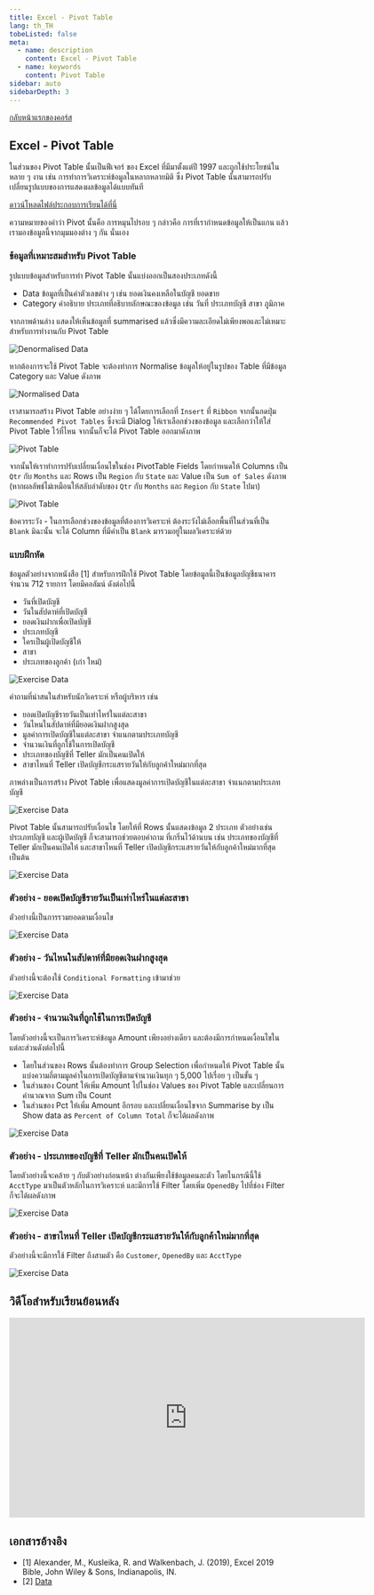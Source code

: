 ```yaml
---
title: Excel - Pivot Table
lang: th_TH
tobeListed: false
meta:
  - name: description
    content: Excel - Pivot Table
  - name: keywords
    content: Pivot Table
sidebar: auto
sidebarDepth: 3
---
```

[กลับหน้าแรกของคอร์ส](/courses/excel/)

## Excel - Pivot Table

ในส่วนของ Pivot Table นั้นเป็นฟีเจอร์ ของ Excel ที่มีมาตั้งแต่ปี 1997 และถูกใช้ประโยชน์ในหลาย ๆ งาน เช่น การทำการวิเคราะห์ข้อมูลในหลากหลายมิติ ซึ่ง Pivot Table นั้นสามารถปรับเปลี่ยนรูปแบบของการแสดงผลข้อมูลได้แบบทันที

[ดาวน์โหลดไฟล์ประกอบการเรียนได้ที่นี่](/assets/courses/excel/xls/04-PivotTable.xlsx)

ความหมายของคำว่า Pivot นั้นคือ การหมุนไปรอบ ๆ กล่าวคือ การที่เรากำหนดข้อมูลให้เป็นแกน แล้วเรามองข้อมูลนี้จากมุมมองต่าง ๆ กัน นั่นเอง

### ข้อมูลที่เหมาะสมสำหรับ Pivot Table

รูปแบบข้อมูลสำหรับการทำ Pivot Table นั้นแบ่งออกเป็นสองประเภทดังนี้

- Data ข้อมูลที่เป็นค่าตัวเลขต่าง ๆ เช่น ยอดเงินคงเหลือในบัญชี ยอดขาย
- Category คำอธิบาย ประเภทที่อธิบายลักษณะของข้อมูล เช่น วันที่ ประเภทบัญชี สาขา ภูมิภาค

จากภาพด้านล่าง แสดงให้เห็นข้อมูลที่ summarised แล้วซึ่งมีความละเอียดไม่เพียงพอและไม่เหมาะสำหรับการทำงานกับ Pivot Table

![Denormalised Data](/assets/courses/excel/excel-04-01-denormalised-data.png)

หากต้องการจะใช้ Pivot Table จะต้องทำการ Normalise ข้อมูลให้อยู่ในรูปของ Table ที่มีข้อมูล Category และ Value ดังภาพ

![Normalised Data](/assets/courses/excel/excel-04-02-normalised-data.png)

เราสามารถสร้าง Pivot Table อย่างง่าย ๆ ได้โดยการเลือกที่ `Insert` ที่ `Ribbon` จากนั้นกดปุ่ม `Recommended Pivot Tables` ซึ่งจะมี Dialog ให้เราเลือกช่วงของข้อมูล และเลือกว่าให้ใส่ Pivot Table ไว้ที่ไหน จากนั้นก็จะได้ Pivot Table ออกมาดังภาพ

![Pivot Table](/assets/courses/excel/excel-04-03-recommended-pivot.png)

จากนั้นให้เราทำการปรับเปลี่ยนเงื่อนไขในช่อง PivotTable Fields โดยกำหนดให้ Columns เป็น `Qtr` กับ `Months` และ Rows เป็น `Region` กับ `State` และ Value เป็น `Sum of Sales` ดังภาพ (หากผลลัพธ์ไม่เหมือนให้สลับลำดับของ `Qtr` กับ `Months` และ `Region` กับ `State` ไปมา)

![Pivot Table](/assets/courses/excel/excel-04-04-pivot.png)

ข้อควรระวัง - ในการเลือกช่วงของข้อมูลที่ต้องการวิเคราะห์ ต้องระวังไม่เลือกพื้นที่ในส่วนที่เป็น `Blank` มิฉะนั้น จะได้ Column ที่มีค่าเป็น `Blank` มารวมอยู่ในผลวิเคราะห์ด้วย

### แบบฝึกหัด

ข้อมูลตัวอย่างจากหนังสือ [1] สำหรับการฝึกใช้ Pivot Table โดยข้อมูลนี้เป็นข้อมูลบัญชีธนาคารจำนวน 712 รายการ โดยมีคอลัมน์ ดังต่อไปนี้

- วันที่เปิดบัญชี
- วันในสัปดาห์ที่เปิดบัญชี
- ยอดเงินฝากเพื่อเปิดบัญชี
- ประเภทบัญชี
- ใครเป็นผู้เปิดบัญชีให้
- สาขา
- ประเภทของลูกค้า (เก่า ใหม่)

![Exercise Data](/assets/courses/excel/excel-04-05-exercise-data.png)

คำถามที่น่าสนในสำหรับนักวิเคราะห์ หรือผู้บริหาร เช่น

- ยอดเปิดบัญชีรายวันเป็นเท่าไหร่ในแต่ละสาขา
- วันไหนในสัปดาห์ที่มียอดเงินฝากสูงสุด
- มูลค่าการเปิดบัญชีในแต่ละสาขา จำแนกตามประเภทบัญชี
- จำนวนเงินที่ถูกใช้ในการเปิดบัญชี
- ประเภทของบัญชีที่ Teller มักเป็นคนเปิดให้
- สาขาไหนที่ Teller เปิดบัญชีกระแสรายวันให้กับลูกค้าใหม่มากที่สุด

ภาพล่างเป็นการสร้าง Pivot Table เพื่อแสดงมูลค่าการเปิดบัญชีในแต่ละสาขา จำแนกตามประเภทบัญชี

![Exercise Data](/assets/courses/excel/excel-04-06-exercise.png)

Pivot Table นั้นสามารถปรับเงื่อนไข โดยให้ที่ Rows นั้นแสดงข้อมูล 2 ประเภท ตัวอย่างเช่น ประเภทบัญชี และผู้เปิดบัญชี ก็จะสามารถช่วยตอบคำถาม ที่เกริ่นไว้ด้านบน เช่น ประเภทของบัญชีที่ Teller มักเป็นคนเปิดให้ และสาขาไหนที่ Teller เปิดบัญชีกระแสรายวันให้กับลูกค้าใหม่มากที่สุด เป็นต้น

![Exercise Data](/assets/courses/excel/excel-04-07-exercise.png)

### ตัวอย่าง - ยอดเปิดบัญชีรายวันเป็นเท่าไหร่ในแต่ละสาขา

ตัวอย่างนี้เป็นการรวมยอดตามเงื่อนไข

![Exercise Data](/assets/courses/excel/excel-04-08-exercise.png)

### ตัวอย่าง - วันไหนในสัปดาห์ที่มียอดเงินฝากสูงสุด

ตัวอย่างนี้จะต้องใช้ `Conditional Formatting` เข้ามาช่วย

![Exercise Data](/assets/courses/excel/excel-04-09-exercise.png)

### ตัวอย่าง - จำนวนเงินที่ถูกใช้ในการเปิดบัญชี

โดยตัวอย่างนี้จะเป็นการวิเคราะห์ข้อมูล Amount เพียงอย่างเดียว และต้องมีการกำหนดเงื่อนไขในแต่ละส่วนดังต่อไปนี้

- โดยในส่วนของ Rows นั้นต้องทำการ Group Selection เพื่อกำหนดให้ Pivot Table นั้นแบ่งความถี่ตามมูลค่าในการเปิดบัญชีตามจำนวนเงินทุก ๆ 5,000 ไปเรื่อย ๆ เป็นขั้น ๆ
- ในส่วนของ Count ให้เพิ่ม Amount ไปในช่อง Values ของ Pivot Table และเปลี่ยนการคำนวณจาก Sum เป็น Count
- ในส่วนของ Pct ให้เพิ่ม Amount อีกรอบ และเปลี่ยนเงื่อนไขจาก Summarise by เป็น Show data as `Percent of Column Total` ก็จะได้ผลดังภาพ

![Exercise Data](/assets/courses/excel/excel-04-10-exercise.png)

### ตัวอย่าง - ประเภทของบัญชีที่ Teller มักเป็นคนเปิดให้

โดยตัวอย่างนี้จะคล้าย ๆ กับตัวอย่างก่อนหน้า ต่างกันเพียงใช้ข้อมูลคนละตัว โดยในกรณีนี้ใช้ `AcctType` มาเป็นตัวหลักในการวิเคราะห์ และมีการใช้ Filter โดยเพิ่ม `OpenedBy` ไปที่ช่อง Filter ก็จะได้ผลดังภาพ

![Exercise Data](/assets/courses/excel/excel-04-11-exercise.png)

### ตัวอย่าง - สาขาไหนที่ Teller เปิดบัญชีกระแสรายวันให้กับลูกค้าใหม่มากที่สุด

ตัวอย่างนี้จะมีการใช้ Filter ถึงสามตัว คือ `Customer`, `OpenedBy` และ `AcctType`

![Exercise Data](/assets/courses/excel/excel-04-12-exercise.png)

## วิดีโอสำหรับเรียนย้อนหลัง

<iframe id="ytplayer" type="text/html" width="640" height="360"
  src="https://www.youtube.com/embed/9DUPHmen4xM?autoplay=0&origin=https://mentor2code.com"
  frameborder="0"></iframe>

## เอกสารอ้างอิง

- [1] Alexander, M., Kusleika, R. and Walkenbach, J. (2019), Excel 2019 Bible, John Wiley & Sons, Indianapolis, IN.
- [2] [Data](<https://media.wiley.com/product_ancillary/89/11195147/DOWNLOAD/Complete%20book_Worksheet.zip>)
